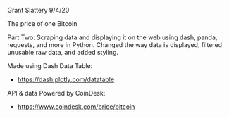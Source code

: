Grant Slattery 9/4/20

The price of one Bitcoin

Part Two: Scraping data and displaying it on the web using dash, panda, requests, and more in Python. 
Changed the way data is displayed, filtered unusable raw data, and added styling.


Made using Dash Data Table:
- https://dash.plotly.com/datatable

API & data Powered by CoinDesk:
- https://www.coindesk.com/price/bitcoin



